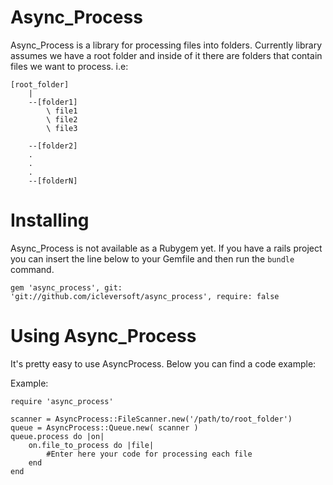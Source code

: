 Async_Process
===
Async_Process is a library for processing files into folders. Currently library assumes we have a root folder and inside of it there are folders that contain files we want to process. i.e:

    [root_folder]
        |
        --[folder1]
            \ file1
            \ file2
            \ file3
            
        --[folder2]
        .
        .
        .
        --[folderN]

Installing
===
Async_Process is not available as a Rubygem yet. If you have a rails project you can insert the line below to your Gemfile and then run the `bundle` command.
    
    gem 'async_process', git: 'git://github.com/icleversoft/async_process', require: false

Using Async_Process
===
It's pretty easy to use AsyncProcess. Below you can find a code example:

Example:

    require 'async_process'
    
    scanner = AsyncProcess::FileScanner.new('/path/to/root_folder')
    queue = AsyncProcess::Queue.new( scanner )
    queue.process do |on|
        on.file_to_process do |file|
            #Enter here your code for processing each file
        end
    end
